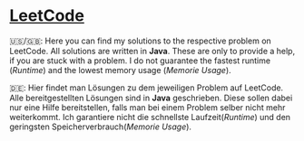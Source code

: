 # [LeetCode](https://leetcode.com/) 

🇺🇸/🇬🇧: Here you can find my solutions to the respective problem on LeetCode. All solutions are written in **Java**. These are only to provide a help, if you are stuck with a problem. I do not guarantee the fastest runtime (*Runtime*) and the lowest memory usage (*Memorie Usage*).

🇩🇪: Hier findet man Lösungen zu dem jeweiligen Problem auf LeetCode. Alle bereitgestellten Lösungen sind in **Java** geschrieben. Diese sollen dabei nur eine Hilfe bereitstellen, falls man bei einem Problem selber nicht mehr weiterkommt. Ich garantiere nicht die schnellste Laufzeit(*Runtime*) und den geringsten Speicherverbrauch(*Memorie Usage*).
